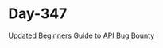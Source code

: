 # Day-347

[Updated Beginners Guide to API Bug Bounty](https://youtu.be/85vdKS0vNN0?si=wchP_VRfhHsRzGs6)
